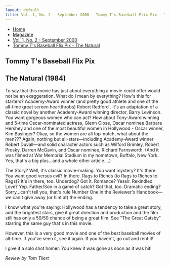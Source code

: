 ```yaml
---
layout: default
title: Vol. 1, No. 2 - September 2000 - Tommy T's Baseball Flix Pix - The Natural
---
```

<nav class="breadcrumb" aria-label="breadcrumbs">
  <ul>
    <li><a href="{{ site.url }}{{ site.baseurl }}">Home</a></li>
    <li><a href="../magazine-home.html">Magazine</a></li>
    <li><a href="bi_vol_1_no_2_home.html">Vol. 1, No. 2 - September 2000</a></li>
    <li class="is-active"><a href="#" aria-current="page">Tommy T's Baseball Flix Pix - The Natural</a></li>
  </ul>
</nav>

<section class="storycontent">
  <h1>Tommy T's Baseball Flix Pix</h1>
  <h2>The Natural (1984)</h2>

  <p>
    To say that this movie has just about everything a movie could offer would not be an exaggeration. What do I mean by everything? How's this for starters? Academy-Award winner (and pretty good athlete and one of the all-time great screen heartthrobs) Robert Redford . It's an adaptation of a classic novel by another Academy-Award winning director, Barry Levinson. You want gorgeous women who can act? How about Tony-Award winning and 5-time Oscar-nominated actress, Glenn Close, Oscar nominee Barbara Hershey and one of the most beautiful women in Hollywood - Oscar winner, Kim Basinger? Okay, so the women are all top-notch, what about the men??? Again, nothing but all-stars&mdash;including Academy-Award winner Robert Duvall&mdash;and solid character actors such as Wilford Brimley, Robert Prosky, Darren McGavin, and Oscar nominee, Richard Farnsworth. (And it was filmed at War Memorial Stadium in my hometown, Buffalo, New York. Yes, that's a big plus...and a whole other article....)
  </p>

  <p>
    The Story? Well, it's classic movie-making. You want mystery? It's there. You want good versus evil? In there. Rags to Riches (to Rags to Riches to Rags)? It's in there, too. Underdog? Got it. Romance? Yessir. Rekindled Love? Yep. Father/Son in a game of catch? Got that, too. Dramatic ending? Sorry...can't tell you, that's rule Number One in the Reviewer's Handbook&mdash;we can't give away (or hint at) the ending.
  </p>

  <p>
    I know what you're saying:  Hollywood has a tendency to take a great story, add the brightest stars, give it great direction and production and the film still has only a 50/50 chance of being a great film. See "The Great Gatsby" starring the same guy that's in this movie.
  </p>

  <p>
    However, this is a very good movie and one of the best baseball movies of all-time. If you've seen it, see it again. If you haven't, go out and rent it!
  </p>

  <p>
    I give it a solo shot homer. You knew it was gone as soon as it was hit!
  </p>

  <p>
    <em>Review by Tom Tilert</em>
  </p>

</section>
